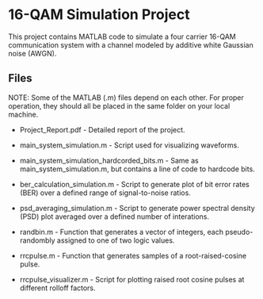 # 16-QAM Simulation Project

This project contains MATLAB code to simulate a four carrier 16-QAM communication system with a channel modeled by additive white Gaussian noise (AWGN).


## Files

NOTE: Some of the MATLAB (.m) files depend on each other. For proper operation, they should all be placed in the same folder on your local machine.

* Project_Report.pdf - Detailed report of the project.

* main_system_simulation.m - Script used for visualizing waveforms.

* main_system_simulation_hardcorded_bits.m - Same as main_system_simulation.m, but contains a line of code to hardcode bits.

* ber_calculation_simulation.m - Script to generate plot of bit error rates (BER) over a defined range of signal-to-noise ratios.

* psd_averaging_simulation.m - Script to generate power spectral density (PSD) plot averaged over a defined number of interations.

* randbin.m - Function that generates a vector of integers, each pseudo-randombly assigned to one of two logic values.

* rrcpulse.m - Function that generates samples of a root-raised-cosine pulse.

* rrcpulse_visualizer.m - Script for plotting raised root cosine pulses at different rolloff factors.
